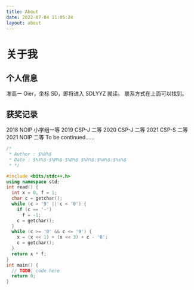 ```yaml
---
title: About
date: 2022-07-04 11:05:24
layout: about
---
```


# 关于我

## 个人信息

准高一 Oier，坐标 SD，即将进入 SDLYYZ 就读。
联系方式在上面可以找到。

## 获奖记录

2018 NOIP 小学组一等
2019 CSP-J 二等
2020 CSP-J 二等
2021 CSP-S 二等
2021 NOIP 二等
To be continued......

```cpp
/*
 * Author : $%U%$
 * Date : $%Y%$-$%M%$-$%D%$ $%h%$:$%m%$:$%s%$
 * */

#include <bits/stdc++.h>
using namespace std;
int read() {
  int x = 0, f = 1;
  char c = getchar();
  while (c > '9' || c < '0') {
    if (c == '-')
      f = -1;
    c = getchar();
  }
  while (c >= '0' && c <= '9') {
    x = (x << 1) + (x << 3) + c - '0';
    c = getchar();
  }
  return x * f;
}
int main() {
  // TODO: code here
  return 0;
}
```
